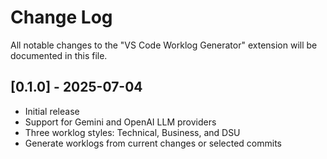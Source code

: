 # Change Log

All notable changes to the "VS Code Worklog Generator" extension will be documented in this file.

## [0.1.0] - 2025-07-04

- Initial release
- Support for Gemini and OpenAI LLM providers
- Three worklog styles: Technical, Business, and DSU
- Generate worklogs from current changes or selected commits
